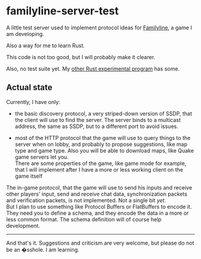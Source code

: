# familyline-server-test

A little test server used to implement protocol ideas for
[Familyline](https://github.com/arthurmco/familyline), a game I am
developing.


Also a way for me to learn Rust.

This code is not too good, but I will probably make it clearer.

Also, no test suite yet. My [other Rust experimental
program](https://gist.github.com/arthurmco/92ab10eb55cbc332132010bb5b46502a)
has some.

## Actual state

Currently, I have only:

 - the basic discovery protocol, a very striped-down version of SSDP,
   that the client will use to find the server. The server binds to a
   multicast address, the same as SSDP, but to a different port to avoid
   issues.
 
 - most of the HTTP protocol that the game will use to query things to
   the server when on lobby, and probably to propose suggestions, like
   map type and game type. Also you will be able to download maps,
   like Quake game servers let you.  
   There are some properties of the game, like game mode for example,
   that I will implement after I have a more or less working client on
   the game itself
   

The in-game protocol, that the game will use to send his inputs and
receive other players' input, send and receive chat data,
synchronization packets and verification packets, is not
implemented. Not a single bit *yet*.  
But I plan to use something like Protocol Buffers or FlatBuffers to
encode it. They need you to define  a schema, and they encode the data
in a more or less common format. The schema definition will of course
help development.

-------

And that's it. Suggestions and criticism are very welcome, but please
do not be an �sshole. I am learning.

